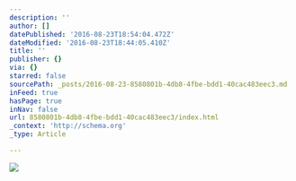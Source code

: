 ```yaml
---
description: ''
author: []
datePublished: '2016-08-23T18:54:04.472Z'
dateModified: '2016-08-23T18:44:05.410Z'
title: ''
publisher: {}
via: {}
starred: false
sourcePath: _posts/2016-08-23-8580801b-4db8-4fbe-bdd1-40cac483eec3.md
inFeed: true
hasPage: true
inNav: false
url: 8580801b-4db8-4fbe-bdd1-40cac483eec3/index.html
_context: 'http://schema.org'
_type: Article

---
```

![](https://the-grid-user-content.s3-us-west-2.amazonaws.com/a1510b5f-6a51-4c0e-87f8-ba67ae883c4a.jpg)
